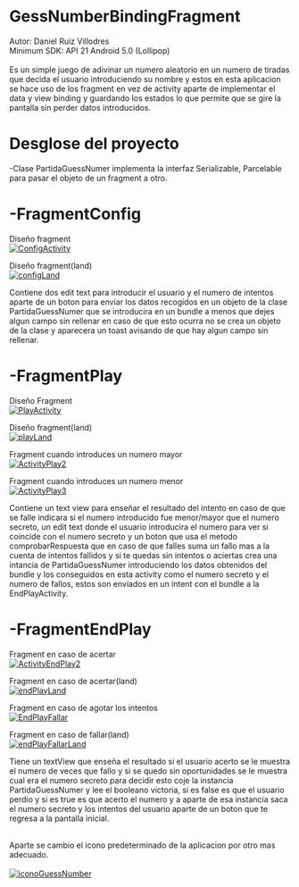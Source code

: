 # GessNumberBindingFragment
Autor: Daniel Ruiz Villodres <br />
Minimum SDK: API 21 Android 5.0 (Lollipop)
<br /><br />Es un simple juego de adivinar un numero aleatorio en un numero de tiradas que decida el usuario introduciendo su nombre y estos en esta aplicacion se hace uso de los fragment en vez de activity aparte de implementar el data y view binding y guardando los estados lo que permite que se gire la pantalla sin perder datos introducidos.

# Desglose del proyecto
-Clase PartidaGuessNumer
  implementa la interfaz Serializable, Parcelable para pasar el objeto de un fragment a otro.
# -FragmentConfig
  Diseño fragment <br />
[![ConfigActivity](https://blogger.googleusercontent.com/img/b/R29vZ2xl/AVvXsEiBQB8d_oGUjOlH4RrN7A5l8ZEggXpQHd9rDm-spai37WS7rMPE6AClIyvYw70XETRB2s0Ih7ymeXL9tQKmwWi0VicZgU32zx3d8_gbtpg3HTnM1y4bMaaqlg7notOBw21f4-yakS1XvUpydOdmFSMDTY_ZiCsY8Cz81a_NYxeh3Z5rRRr1OfXqvA-uyg/s320/2.PNG "ConfigActivity")](https://blogger.googleusercontent.com/img/b/R29vZ2xl/AVvXsEiBQB8d_oGUjOlH4RrN7A5l8ZEggXpQHd9rDm-spai37WS7rMPE6AClIyvYw70XETRB2s0Ih7ymeXL9tQKmwWi0VicZgU32zx3d8_gbtpg3HTnM1y4bMaaqlg7notOBw21f4-yakS1XvUpydOdmFSMDTY_ZiCsY8Cz81a_NYxeh3Z5rRRr1OfXqvA-uyg/s320/2.PNG "ConfigActivity")

Diseño fragment(land) <br />
[![configLand](https://blogger.googleusercontent.com/img/a/AVvXsEh3UuKaH58d_c325xbz5rI2cOX8ZmHkXv2hZsrhn-PitRZs0I19S07FrQ-boiHA_9wuKxAW3yqazLQTJQxUs0w0no3dTKSIV166J66-2ORIvUP1_4Fix7iUIQNu6Mq-hm7e0XARCXnxgkzqI3e6XKIpWetW3gqi2JJE_B8Z3u78ZMvIT7g5BG6OspF2uA "configLand")](https://blogger.googleusercontent.com/img/a/AVvXsEh3UuKaH58d_c325xbz5rI2cOX8ZmHkXv2hZsrhn-PitRZs0I19S07FrQ-boiHA_9wuKxAW3yqazLQTJQxUs0w0no3dTKSIV166J66-2ORIvUP1_4Fix7iUIQNu6Mq-hm7e0XARCXnxgkzqI3e6XKIpWetW3gqi2JJE_B8Z3u78ZMvIT7g5BG6OspF2uA "configLand")

Contiene dos edit text para introducir el usuario y el numero de intentos aparte de un  boton para enviar los datos recogidos en un objeto de la clase PartidaGuessNumer que se introducira en un bundle a menos que dejes algun campo sin rellenar en caso de que esto ocurra no se crea un objeto de la clase y aparecera un toast avisando de que hay algun campo sin rellenar.


# -FragmentPlay
  Diseño Fragment  <br />
[![PlayActivity](https://blogger.googleusercontent.com/img/b/R29vZ2xl/AVvXsEjEAvAU7cxLxLmqdiDv5wgVyScjPaw45QJI4CtfZ5Z4SklLaQdNiF1xyUByWl0ylx3gaMmiXEEPdRDYCQ8YBOvu8llQU5ARuUwUfHTk8kSwIRJ0U_Ug0vBO513SUFp8hKqKDljHwDBA2GufILaKZH3toyf4TRrj-ikr7u7ArtlpnlBjdBZFXNx3vvoBKg/s320/3.PNG "PlayActivity")](https://blogger.googleusercontent.com/img/b/R29vZ2xl/AVvXsEjEAvAU7cxLxLmqdiDv5wgVyScjPaw45QJI4CtfZ5Z4SklLaQdNiF1xyUByWl0ylx3gaMmiXEEPdRDYCQ8YBOvu8llQU5ARuUwUfHTk8kSwIRJ0U_Ug0vBO513SUFp8hKqKDljHwDBA2GufILaKZH3toyf4TRrj-ikr7u7ArtlpnlBjdBZFXNx3vvoBKg/s320/3.PNG "PlayActivity")

Diseño fragment(land)<br />
[![playLand](https://blogger.googleusercontent.com/img/a/AVvXsEhhCGzVCid6HhG6MQ-43_xAGsw_8i9S6l6i88MIh-ZcoYhTU4jwgnYjRq3JnbruPvk8U_YXnqd06i3SspHcwLyyrZIwR_W5HmxTN9bgk-mdiDcNbgwwiPVwihwlMUt2WhWjIl_BVkWNxRcYwlRKqukJ7j26qiHoH8EtLaW4jzU4XWdH_Fi67CRipLRzHQ "playLand")](https://blogger.googleusercontent.com/img/a/AVvXsEhhCGzVCid6HhG6MQ-43_xAGsw_8i9S6l6i88MIh-ZcoYhTU4jwgnYjRq3JnbruPvk8U_YXnqd06i3SspHcwLyyrZIwR_W5HmxTN9bgk-mdiDcNbgwwiPVwihwlMUt2WhWjIl_BVkWNxRcYwlRKqukJ7j26qiHoH8EtLaW4jzU4XWdH_Fi67CRipLRzHQ "playLand")


Fragment cuando introduces un numero mayor  <br />
[![ActivityPlay2](https://blogger.googleusercontent.com/img/b/R29vZ2xl/AVvXsEiwK4tBTXAJ1KGpsPBO59LXJUPa4-lFhDtobu2t97kBgc9-PZ_Pgdh8YfikZr6pFYQGRtB1Z4f9n3FSSOFqOCzLNyiBR-NrKwJ_dylS8wsVJ6Uk62uN2lJ_kx37iLmYpRadPpUR1kjLgBPDSacLxlW-KJYE4VZD2JpfMsreIGnZmnEpTiXOd-6XK9lfHg/s320/5.PNG "ActivityPlay2")](https://blogger.googleusercontent.com/img/b/R29vZ2xl/AVvXsEiwK4tBTXAJ1KGpsPBO59LXJUPa4-lFhDtobu2t97kBgc9-PZ_Pgdh8YfikZr6pFYQGRtB1Z4f9n3FSSOFqOCzLNyiBR-NrKwJ_dylS8wsVJ6Uk62uN2lJ_kx37iLmYpRadPpUR1kjLgBPDSacLxlW-KJYE4VZD2JpfMsreIGnZmnEpTiXOd-6XK9lfHg/s320/5.PNG "ActivityPlay2")


Fragment cuando introduces un numero menor  <br />
[![ActivityPlay3](https://blogger.googleusercontent.com/img/b/R29vZ2xl/AVvXsEh4D-S7Qds97yKq47ZcJdyuQcySDjCDmoeOrK3xW8QuGv0UFWqnGIJGDrb8z3-mtsKDH8evBg8vmTMdiKqzYCEOLO02_uAqekvw7fmXSf2Zy5HG6G21H6TFb_wH3C8f3R47AazTe7t7SyG9qBux18vci_nyj55nq_rxPyNjM7h2imylq0KQCfrN-0Asdw/s320/6.PNG "ActivityPlay3")](https://blogger.googleusercontent.com/img/b/R29vZ2xl/AVvXsEh4D-S7Qds97yKq47ZcJdyuQcySDjCDmoeOrK3xW8QuGv0UFWqnGIJGDrb8z3-mtsKDH8evBg8vmTMdiKqzYCEOLO02_uAqekvw7fmXSf2Zy5HG6G21H6TFb_wH3C8f3R47AazTe7t7SyG9qBux18vci_nyj55nq_rxPyNjM7h2imylq0KQCfrN-0Asdw/s320/6.PNG "ActivityPlay3")


Contiene un text view para enseñar el resultado del intento en caso de que se falle indicara si el numero introducido fue menor/mayor que el numero secreto, un edit text donde el usuario introducira el numero para ver si coincide con el numero secreto y un boton que usa el metodo comprobarRespuesta que en caso de que falles suma un fallo mas a la cuenta de intentos fallidos y si te quedas sin intentos o aciertas crea una intancia de PartidaGuessNumer introduciendo los datos obtenidos del bundle y los conseguidos en esta activity como el numero secreto y el numero de fallos, estos son enviados en un intent con el bundle a la EndPlayActivity.

# -FragmentEndPlay

  Fragment en caso de acertar  <br />
[![ActivityEndPlay2](https://blogger.googleusercontent.com/img/b/R29vZ2xl/AVvXsEiDO_aU8k27oAOVlgceZ-n8-Wnb6i-ewNbtdABSApicGoKXcWP7AtDeQUUZdEkGxdR2lN_hqQD2q-ZxMQXeaExt-Sp5blbnAuZ09TfZj8hv8-yXnpeWe8jIPw9vjvIiQT6R2urrybxJwYgH4dJCCCRRLMV6BcRDHRYjrCqJKwtrNYdIs0ev3SnXKa2Ayw/s320/7.PNG "ActivityEndPlay2")](https://blogger.googleusercontent.com/img/b/R29vZ2xl/AVvXsEiDO_aU8k27oAOVlgceZ-n8-Wnb6i-ewNbtdABSApicGoKXcWP7AtDeQUUZdEkGxdR2lN_hqQD2q-ZxMQXeaExt-Sp5blbnAuZ09TfZj8hv8-yXnpeWe8jIPw9vjvIiQT6R2urrybxJwYgH4dJCCCRRLMV6BcRDHRYjrCqJKwtrNYdIs0ev3SnXKa2Ayw/s320/7.PNG "ActivityEndPlay2")

  Fragment en caso de acertar(land)  <br />
[![endPlayLand](https://blogger.googleusercontent.com/img/a/AVvXsEh4Ttzx5Ka0prJqx7ZYxjh7vNRNv_fhTuASYPoJv3TSiIElHfLO5GbR9ZdnEXliXnoR9z8SOiorgYE_EH3U1qbZVNu26n_qODuzZZQ4qvGQ94W8tKX6HYYoLeOnjn4wUew7oNBS5jMHimftHFCDCPrehXETbmWfmkPAWD4pGtV0uBkTfMhpo-iaaqVexg "endPlayLand")](https://blogger.googleusercontent.com/img/a/AVvXsEh4Ttzx5Ka0prJqx7ZYxjh7vNRNv_fhTuASYPoJv3TSiIElHfLO5GbR9ZdnEXliXnoR9z8SOiorgYE_EH3U1qbZVNu26n_qODuzZZQ4qvGQ94W8tKX6HYYoLeOnjn4wUew7oNBS5jMHimftHFCDCPrehXETbmWfmkPAWD4pGtV0uBkTfMhpo-iaaqVexg "endPlayLand")

  Fragment en caso de agotar los intentos  <br />
[![EndPlayFallar](https://blogger.googleusercontent.com/img/a/AVvXsEjmmfdc48uoyEmqJM0ICHwQ9jtY0KaH0ktEaqSRB2jeBjL_4AbU2Cv4iIxS8v20mEsmnjTDyhvmGPJzSd7ZexsNc-Y2ZDP4tL_LVAXZ9tTeaEL8vgpRQUK0T2_3PS3woqqkNOM2eNj4Q7q43kT0HrQEqO4DrdGBcC9CE0uyX5avWRgXlHBhSSywA2J_6Q "EndPlayFallar")](https://blogger.googleusercontent.com/img/a/AVvXsEjmmfdc48uoyEmqJM0ICHwQ9jtY0KaH0ktEaqSRB2jeBjL_4AbU2Cv4iIxS8v20mEsmnjTDyhvmGPJzSd7ZexsNc-Y2ZDP4tL_LVAXZ9tTeaEL8vgpRQUK0T2_3PS3woqqkNOM2eNj4Q7q43kT0HrQEqO4DrdGBcC9CE0uyX5avWRgXlHBhSSywA2J_6Q "EndPlayFallar")

 Fragment en caso de fallar(land)  <br />
  [![endPlayFallarLand](https://blogger.googleusercontent.com/img/a/AVvXsEg5rp-_awmcJCMGNsiJdl-JJQvQsJVBA9IW-zmpJUxgAdCKE85Qzr5QJsLZuNaVIfoevrlFGmHtHStz14TXDu_Fnjh_Gd4E3Tkrqk-Sn8im2uqV04yuF5w1ajx5TZ4rOIQvVGkVrpC_sV4vbUEKF9BrjqSJT2eBonhg_Bsr9XD2jftiY9vFlPgLSSQv8g "endPlayFallarLand")](https://blogger.googleusercontent.com/img/a/AVvXsEg5rp-_awmcJCMGNsiJdl-JJQvQsJVBA9IW-zmpJUxgAdCKE85Qzr5QJsLZuNaVIfoevrlFGmHtHStz14TXDu_Fnjh_Gd4E3Tkrqk-Sn8im2uqV04yuF5w1ajx5TZ4rOIQvVGkVrpC_sV4vbUEKF9BrjqSJT2eBonhg_Bsr9XD2jftiY9vFlPgLSSQv8g "endPlayFallarLand")

Tiene un textView que enseña el resultado si el usuario acerto se le muestra el numero de veces que fallo y si se quedo sin oportunidades se le muestra cual era el numero secreto para decidir esto coje la instancia PartidaGuessNumer y lee el booleano victoria, si es false es que el usuario perdio y si es true es que acerto el numero y a aparte de esa instancia saca el numero secreto y los intentos del usuario aparte de un boton que te regresa a la pantalla inicial. <br /> <br/>

Aparte se cambio el icono predeterminado de la aplicacion por otro mas adecuado. <br /> <br />
[![iconoGuessNumber](https://blogger.googleusercontent.com/img/b/R29vZ2xl/AVvXsEhpBXFi0zK1XGMh2Uyw71DtaLxx6jfxkJAw7XZMWizi7k5JIzO_GCU5rgoF4s3UBmsVt_IcAVvUPOqhdQR5bh8DTrRdd_Iegncy-uDeCzkxjOaHild6-y76W23ZafV2B2oDoo_NMLopcvgK4kC82ZdChtDiJHlYaAreYu9cipEHTiS3LARh7gqFNNTu5w/s1600/icono.PNG "iconoGuessNumber")](https://blogger.googleusercontent.com/img/b/R29vZ2xl/AVvXsEhpBXFi0zK1XGMh2Uyw71DtaLxx6jfxkJAw7XZMWizi7k5JIzO_GCU5rgoF4s3UBmsVt_IcAVvUPOqhdQR5bh8DTrRdd_Iegncy-uDeCzkxjOaHild6-y76W23ZafV2B2oDoo_NMLopcvgK4kC82ZdChtDiJHlYaAreYu9cipEHTiS3LARh7gqFNNTu5w/s1600/icono.PNG "iconoGuessNumber")
